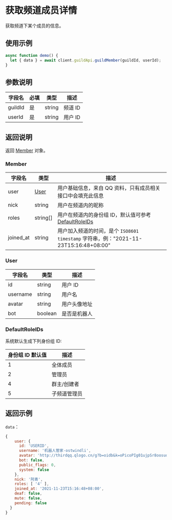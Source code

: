# 获取频道成员详情 <Badge text="v1.0.0" />

获取频道下某个成员的信息。

## 使用示例

```javascript
async function demo() {
  let { data } = await client.guildApi.guildMember(guildId, userId);
}
```

## 参数说明

| 字段名  | 必填 | 类型   | 描述    |
| ------- | ---- | ------ | ------- |
| guildId | 是   | string | 频道 ID |
| userId  | 是   | string | 用户 ID |

## 返回说明

返回 [Member](#member) 对象。

### Member

| 字段名    | 类型          | 描述                                                                                 |
| --------- | ------------- | ------------------------------------------------------------------------------------ |
| user      | [User](#user) | 用户基础信息，来自 QQ 资料，只有成员相关接口中会填充此信息                           |
| nick      | string        | 用户在频道内的昵称                                                                   |
| roles     | string[]      | 用户在频道内的身份组 ID，默认值可参考[DefaultRoleIDs](#defaultroleids)               |
| joined_at | string        | 用户加入频道的时间，是个 `ISO8601 timestamp` 字符串，例："2021-11-23T15:16:48+08:00" |

### User

| 字段名   | 类型    | 描述         |
| -------- | ------- | ------------ |
| id       | string  | 用户 ID      |
| username | string  | 用户名       |
| avatar   | string  | 用户头像地址 |
| bot      | boolean | 是否是机器人 |

### DefaultRoleIDs

系统默认生成下列身份组 ID:

| 身份组 ID 默认值 | 描述         |
| ---------------- | ------------ |
| 1                | 全体成员     |
| 2                | 管理员       |
| 4                | 群主/创建者  |
| 5                | 子频道管理员 |

## 返回示例

`data`：

```js
{
    user: {
      id: 'USERID',
      username: '机器人管家-ostwindli',
      avatar: 'http://thirdqq.qlogo.cn/g?b=oidb&k=oPicoPIg01ujpSr8oosudkQ&s=0&t=1637218059',
      bot: false,
      public_flags: 0,
      system: false
    },
    nick: '阿青',
    roles: [ '4' ],
    joined_at: '2021-11-23T15:16:48+08:00',
    deaf: false,
    mute: false,
    pending: false
  }
}
```
